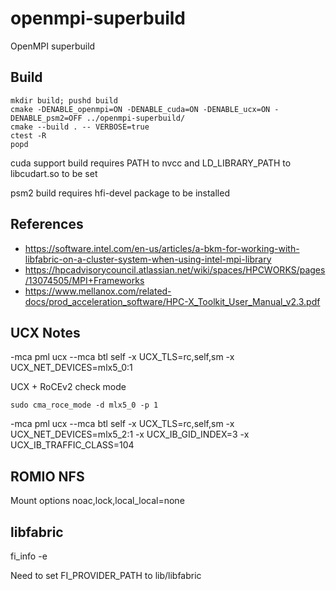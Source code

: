 # openmpi-superbuild
OpenMPI superbuild

## Build

```
mkdir build; pushd build
cmake -DENABLE_openmpi=ON -DENABLE_cuda=ON -DENABLE_ucx=ON -DENABLE_psm2=OFF ../openmpi-superbuild/
cmake --build . -- VERBOSE=true
ctest -R
popd
```

cuda support build requires PATH to nvcc and LD_LIBRARY_PATH to libcudart.so to be set

psm2 build requires hfi-devel package to be installed 

## References

- https://software.intel.com/en-us/articles/a-bkm-for-working-with-libfabric-on-a-cluster-system-when-using-intel-mpi-library
- https://hpcadvisorycouncil.atlassian.net/wiki/spaces/HPCWORKS/pages/13074505/MPI+Frameworks
- https://www.mellanox.com/related-docs/prod_acceleration_software/HPC-X_Toolkit_User_Manual_v2.3.pdf

## UCX Notes

-mca pml ucx --mca btl self -x UCX_TLS=rc,self,sm -x UCX_NET_DEVICES=mlx5_0:1

UCX + RoCEv2
check mode 

```
sudo cma_roce_mode -d mlx5_0 -p 1
```

-mca pml ucx --mca btl self -x UCX_TLS=rc,self,sm -x UCX_NET_DEVICES=mlx5_2:1 -x UCX_IB_GID_INDEX=3 -x UCX_IB_TRAFFIC_CLASS=104


## ROMIO NFS

Mount options noac,lock,local_local=none

## libfabric

fi_info  -e

Need to set FI_PROVIDER_PATH to lib/libfabric

